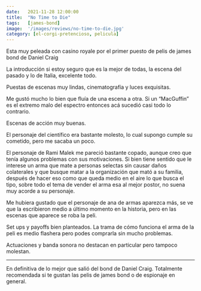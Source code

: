 ```yaml
---
date:   2021-11-28 12:00:00
title:  "No Time to Die"
tags:   [james-bond]
image:  '/images/reviews/no-time-to-die.jpg'
category: [el-corgi-pretencioso, pelicula]
---
```

Esta muy peleada con casino royale por el primer puesto de pelis de james bond de Daniel Craig

La introducción si estoy seguro que es la mejor de todas, la escena del pasado y lo de Italia, excelente todo.

Puestas de escenas muy lindas, cinematografía y luces exquisitas.

Me gustó mucho lo bien que fluía de una escena a otra. Si un “MacGuffin” es el extremo malo del espectro entonces acá sucedió casi todo lo contrario.

Escenas de acción muy buenas.

El personaje del científico era bastante molesto, lo cual supongo cumple su cometido, pero me sacaba un poco.

El personaje de Rami Malek me pareció bastante copado, aunque creo que tenía algunos problemas con sus motivaciones. Si bien tiene sentido que le interese un arma que mate a personas selectas sin causar daños colaterales y que busque matar a la organización que mató a su familia, después de hacer eso como que queda medio en el aire lo que busca el tipo, sobre todo el tema de vender el arma esa al mejor postor, no suena muy acorde a su personaje.

Me hubiera gustado que el personaje de ana de armas aparezca más, se ve que la escribieron medio a último momento en la historia, pero en las escenas que aparece se roba la peli.

Set ups y payoffs bien planteados. La trama de cómo funciona el arma de la peli es medio flashera pero podes comprarla sin mucho problemas.

Actuaciones y banda sonora no destacan en particular pero tampoco molestan.

<hr>

En definitiva de lo mejor que salió del bond de Daniel Craig. Totalmente recomendada si te gustan las pelis de james bond o de espionaje en general.
